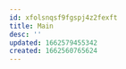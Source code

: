 ```yaml
---
id: xfolsnqsf9fgspj4z2fexft
title: Main
desc: ''
updated: 1662579455342
created: 1662560765624
---
```

